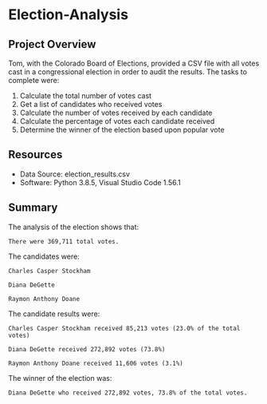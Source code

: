 # Election-Analysis

## Project Overview
Tom, with the Colorado Board of Elections, provided a CSV file with all votes cast in a congressional election in order to audit the results.  The tasks to complete were:

1.  Calculate the total number of votes cast
2.  Get a list of candidates who received votes
3.  Calculate the number of votes received by each candidate
4.  Calculate the percentage of votes each candidate received
5.  Determine the winner of the election based upon popular vote

## Resources
-	Data Source:  election_results.csv
-	Software:  Python 3.8.5, Visual Studio Code 1.56.1

## Summary
The analysis of the election shows that:

	There were 369,711 total votes.

The candidates were:

	Charles Casper Stockham

	Diana DeGette

	Raymon Anthony Doane

The candidate results were:

	Charles Casper Stockham received 85,213 votes (23.0% of the total votes)

	Diana DeGette received 272,892 votes (73.8%)

	Raymon Anthony Doane received 11,606 votes (3.1%)

The winner of the election was:

	Diana DeGette who received 272,892 votes, 73.8% of the total votes.


